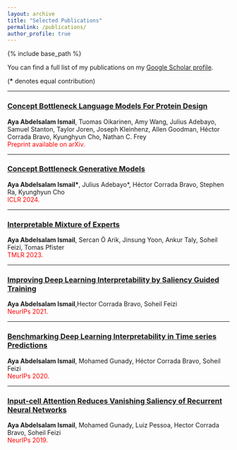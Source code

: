 ```yaml
---
layout: archive
title: "Selected Publications"
permalink: /publications/
author_profile: true
---
```


{% include base_path %}

You can find a full list of my publications on my [Google Scholar profile](https://scholar.google.com/citations?user=VDhTJHUAAAAJ&hl=en).
 <p>(<strong>*</strong> denotes equal contribution)</p>

---
### [Concept Bottleneck Language Models For Protein Design](https://arxiv.org/abs/2411.06090)<br>
**Aya Abdelsalam Ismail**, Tuomas Oikarinen, Amy Wang, Julius Adebayo, Samuel Stanton, Taylor Joren, Joseph Kleinhenz, Allen Goodman, Héctor Corrada Bravo, Kyunghyun Cho, Nathan C. Frey<br>
<span style="color: red;">Preprint available on arXiv.</span>

---
### [Concept Bottleneck Generative Models](https://openreview.net/pdf?id=L9U5MJJleF)<br>
**Aya Abdelsalam Ismail\***, Julius Adebayo\*, Héctor Corrada Bravo,
Stephen Ra, Kyunghyun Cho<br>
<span style="color: red;">ICLR 2024.</span>

---
### [Interpretable Mixture of Experts](https://arxiv.org/pdf/2206.02107)<br>
**Aya Abdelsalam Ismail**, Sercan Ö Arik, Jinsung Yoon, Ankur Taly, Soheil Feizi, Tomas Pfister<br>
<span style="color: red;">TMLR 2023.</span>

---
### [Improving Deep Learning Interpretability by Saliency Guided Training](https://proceedings.neurips.cc/paper/2021/file/e0cd3f16f9e883ca91c2a4c24f47b3d9-Paper.pdf)<br>
**Aya Abdelsalam Ismail**,Hector Corrada Bravo, Soheil Feizi<br>
<span style="color: red;">NeurIPs 2021.</span>

---
### [Benchmarking Deep Learning Interpretability in Time series Predictions](https://proceedings.neurips.cc/paper_files/paper/2020/file/47a3893cc405396a5c30d91320572d6d-Paper.pdf)<br>
**Aya Abdelsalam Ismail**, Mohamed Gunady, Héctor Corrada Bravo, Soheil Feizi<br>
<span style="color: red;">NeurIPs 2020.</span>

---
### [Input-cell Attention Reduces Vanishing Saliency of Recurrent Neural Networks](https://proceedings.neurips.cc/paper_files/paper/2019/file/bbc12a3a98d8487f58a87d3a3070516e-Paper.pdf)<br>
**Aya Abdelsalam Ismail**, Mohamed Gunady, Luiz Pessoa, Hector Corrada Bravo, Soheil Feizi<br>
<span style="color: red;">NeurIPs 2019.</span>
